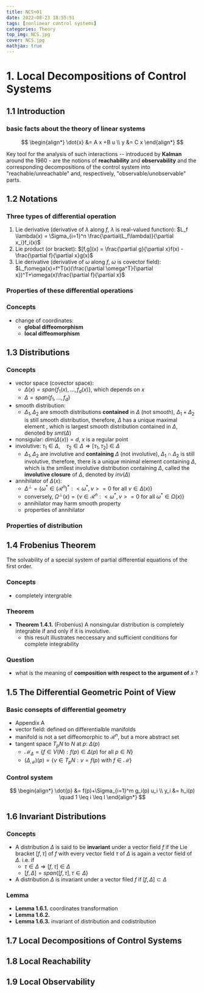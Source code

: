 ```yaml
---
title: NCS+01
date: 2022-08-23 18:55:51
tags: [nonlinear control systems]
categories: Theory
top_img: NCS.jpg
cover: NCS.jpg
mathjax: true
---
```


# 1. Local Decompositions of Control Systems

## 1.1 Introduction

### basic facts about the theory of linear systems

$$
\begin{align*}
\dot{x} &= A x +B u \\
y &= C x
\end{align*}
$$

Key tool for the analysis of such interactions -- introduced by **Kalman** around the 1960 - are the notions of **reachability** and **observability** and the corresponding decompositions of the control system into "reachable/unreachable" and, respectively, "observable/unobservable" parts.

## 1.2 Notations

### Three types of differential operation

1. Lie derivative (derivative of $\lambda$ along $f$, $\lambda$ is real-valued function): $L_f \lambda(x) = \Sigma_{i=1}^n \frac{\partial(L_f\lambda)}{\partial x_i}f_i(x)$
2. Lie product (or bracket): $[f,g](x) = \frac{\partial g}{\partial x}f(x) - \frac{\partial f}{\partial x}g(x)$
3. Lie derivative (derivative of $\omega$ along $f$, $\omega$ is covector field): $L_f\omega(x)=f^T(x)(\frac{\partial \omega^T}{\partial x})^T+\omega(x)\frac{\partial f}{\partial x}$

### Properties of these differential operations


### Concepts

- change of coordinates:
  - **global diffeomorphism**
  - **local diffeomorphism**

## 1.3 Distributions

### Concepts

- vector space (covector space): 
  - $\Delta(x)=span\{f_1(x),\dots,f_d(x)\}$, which depends on $x$
  - $\Delta=span\{f_1,\dots,f_d\}$
- smooth distribution: 
  - $\Delta_1,\Delta_2$ are smooth distributions **contained** in $\Delta$ (not smooth), $\Delta_1+\Delta_2$ is still smooth distribution, therefore, $\Delta$ has a unique maximal element , which is largest smooth distribution contained in $\Delta$, denoted by $smt(\Delta)$
- nonsigular: $dim(\Delta(x))=d$, $x$ is a regular point
- involutive: $\tau_1 \in \Delta, \quad \tau_2 \in \Delta \Rightarrow [\tau_1, \tau_2] \in \Delta$
  - $\Delta_1, \Delta_2$ are involutive and **containing** $\Delta$ (not involutive), $\Delta_1 \cap \Delta_2$ is still involutive, therefore, there is a unique minimal element containing $\Delta$, which is the smllest involutive distribution containing $\Delta$, called the **involutive closure** of $\Delta$, denoted by $inv(\Delta)$
- annihilator of $\Delta(x)$: 
  - $\Delta^{\perp}=\{\omega^* \in (\mathcal{R}^n)^*: <\omega^*, \nu>=0 \text{ for all } \nu \in \Delta{(x)}\}$
  - conversely, $\Omega^{\perp}(x)=\{\nu \in \mathcal{R}^n:<\omega^*, \nu>=0 \text{ for all } \omega^* \in \Omega{(x)}\}$
  - annihilator may harm smooth property
  - properties of annihilator


### Properties of distribution


## 1.4 Frobenius Theorem

The solvability of a special system of partial differential equations of the first order. 

### Concepts

- completely intergrable

### Theorem

- **Theorem 1.4.1.** (Frobenius) A nonsingular distribution is completely integrable if and only if it is involutive.
  - this result illustrates neccessary and sufficient conditions for complete integrability

### Question

- what is the meaning of **composition with respect to the argument of** $x$ ?


## 1.5 The Differential Geometric Point of View

### Basic consepts of differential geometry

- Appendix A
- vector field: defined on differentialble manifolds
- manifold is not a set diffeomorphic to $\mathcal{R}^n$, but a more abstract set 
- tangent space $T_pN$ to $N$ at $p$: $\Delta{(p)}$
  - $\mathcal{M}_{\Delta}=\{f \in V(N): f(p) \in \Delta{(p)} \text{ for all } p \in N\}$
  - $(\Delta_{\mathcal{M}})(p)=\{\nu \in T_pN:\nu=f(p) \text{ with } f \in \mathcal{M}\}$

### Control system

$$
\begin{align*}
    \dot{p} &= f(p)+\Sigma_{i=1}^m g_i(p) u_i \\
    y_i &= h_i(p) \quad 1 \leq i \leq l
\end{align*}
$$


## 1.6 Invariant Distributions

### Concepts

- A distribution $\Delta$ is said to be **invariant** under a vector field $f$ if the Lie bracket $[f,\tau]$ of $f$ with every vector field $\tau$ of $\Delta$ is again a vector field of $\Delta$. i.e. if 
  - $\tau \in \Delta \Rightarrow [f,\tau] \in \Delta$
  - $[f,\Delta] = span\{[f,\tau],\tau \in \Delta\}$
- A distribution $\Delta$ is invariant under a vector filed $f$ if $[f,\Delta] \subset \Delta$


### Lemma

- **Lemma 1.6.1.** coordinates transformation
- **Lemma 1.6.2.** 
- **Lemma 1.6.3.** invariant of distribution and codistribution

## 1.7 Local Decompositions of Control Systems


## 1.8 Local Reachability



## 1.9 Local Observability